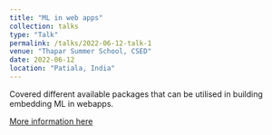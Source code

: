 ```yaml
---
title: "ML in web apps"
collection: talks
type: "Talk"
permalink: /talks/2022-06-12-talk-1
venue: "Thapar Summer School, CSED"
date: 2022-06-12
location: "Patiala, India"
---
```

Covered different available packages that can be utilised in building  embedding ML in webapps.

[More information here](https://www.linkedin.com/posts/basavrajchinagundi_machinelearning-deeplearning-summerschool-activity-6943637683642449920-Hvo_?utm_source=share&utm_medium=member_desktop)


